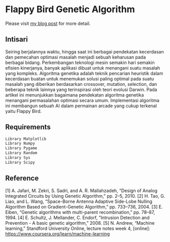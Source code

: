 # Flappy Bird Genetic Algorithm

Please visit [my blog post](https://rifqifai.com) for more detail.

## Intisari

Seiring berjalannya waktu, hingga saat ini berbagai pendekatan kecerdasan dan pemecahan optimasi masalah menjadi sebuah keharusan pada berbagai bidang. Perkembangan teknologi mesin semakin hari semakin efisien kinerjanya, banyak aplikasi dibuat untuk menangani suatu masalah yang kompleks. Algoritma genetika adalah teknik pencarian heuristik dalam kecerdasan buatan untuk menemukan solusi paling optimal pada suatu masalah yang diberikan berdasarkan crossover, mutation, selection, dan beberapa teknik lainnya yang terinspirasi oleh teori evolusi Darwin. Pada artikel ini menunjukkan bagaimana pendekatan algoritma genetika menangani permasalahan optimasi secara umum. Implementasi algoritma ini membangun sebuah AI dalam permainan arcade yang cukup terkenal yaitu Flappy Bird.


## Requirements

```bash
Library Matplotlib
Library Numpy 
Library Pygame
Library Random
Library Sys
Library Scipy
```

## Reference

[1]	A. Jafari, M. Zekri, S. Sadri, and A. R. Mallahzadeh, “Design of Analog Integrated Circuits by Using Genetic Algorithm,” pp. 2–5, 2010.
[2]	H. Tao, G. Liao, and L. Wang, “Space-Borne Antenna Adaptive Side-Lobe Nulling Algorithm Based on Gradient-Genetic Algorithm,” pp. 733–736, 2004.
[3]	E. Eiben, “Genetic algorithms with multi-parent recombination,” pp. 78–87, 1994. 
[4]	E. Schultz, J. Mellander, C. Endorf, ”Intrusion Detection and Prevention - A basic genetic algorithm,” 2008. 
[5]	N. Andrew, “Machine learning,” Standford University Online, lecture notes week 4, [online]: https://www.coursera.org/learn/machine-learning

